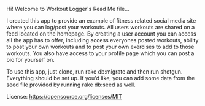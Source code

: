 Hi! Welcome to Workout Logger's Read Me file... 

I created this app to provide an example of fitness related social media site where you can log/post your workouts. All users workouts are shared on a feed located on the homepage. By creating a user account you can access all the app has to offer, including access everyones posted workouts, ability to post your own workouts and to post your own exercises to add to those workouts. You also have access to your profile page which you can post a bio for yourself on. 

To use this app, just clone, run rake db:migrate and then run shotgun. Everything should be set up. If you'd like, you can add some data from the seed file provided by running rake db:seed as well.

License: https://opensource.org/licenses/MIT
